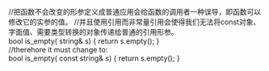 //把函数不会改变的形参定义成普通应用会给函数的调用者一种误导，即函数可以修改它的实参的值。 
//并且使用引用而非常量引用会使得我们无法将const对象、字面值、需要类型转换的对象传递给普通的引用形参。  
bool is_empty( string& s) { return s.empty(); }  
//therehore it must change to:   
bool is_empty( const string& s) { return s.empty(); }   
